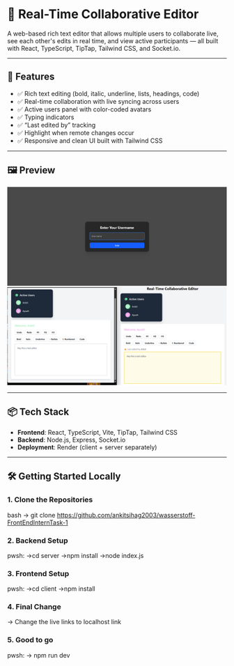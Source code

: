 # 📝 Real-Time Collaborative Editor

A web-based rich text editor that allows multiple users to collaborate live, see each other's edits in real time, and view active participants — all built with React, TypeScript, TipTap, Tailwind CSS, and Socket.io.

---

## 🚀 Features

- ✅ Rich text editing (bold, italic, underline, lists, headings, code)
- ✅ Real-time collaboration with live syncing across users
- ✅ Active users panel with color-coded avatars
- ✅ Typing indicators
- ✅ “Last edited by” tracking
- ✅ Highlight when remote changes occur
- ✅ Responsive and clean UI built with Tailwind CSS

---

## 🖼️ Preview

![App Screenshot](./preview/screenshot1.png)
![App Screenshot](./preview/screenshot2.png)

---

## 📦 Tech Stack

- **Frontend**: React, TypeScript, Vite, TipTap, Tailwind CSS
- **Backend**: Node.js, Express, Socket.io
- **Deployment**: Render (client + server separately)

---

## 🛠️ Getting Started Locally

### 1. Clone the Repositories

bash
-> git clone https://github.com/ankitsihag2003/wasserstoff-FrontEndInternTask-1

### 2. Backend Setup
pwsh:
->cd server
->npm install
->node index.js

### 3. Frontend Setup
pwsh:
->cd client
->npm install

### 4. Final Change
-> Change the live links to localhost link

### 5. Good to go
pwsh:
-> npm run dev
